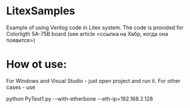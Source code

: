 # LitexSamples
Example of using Verilog code in Litex system. The code is provided for Colorligth 5A-75B board (see article <ссылка на Хабр, когда она появится>)

# How ot use:
For Windows and Visual Studio - just open project and run it. For other cases - use

python PyTest1.py --with-etherbone --eth-ip=192.168.2.128
